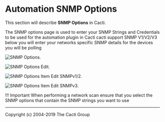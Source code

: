 # Automation SNMP Options

This section will describe **SNMP Options** in Cacti.

The SNMP options page is used to enter your SNMP Strings and Credentials to be used for the automation plugin in Cacti
cacti support SNMP V1/V2/V3 below you will enter your networks specific SNMP details for the devices you will be polling

![SNMP Options](images/automation-snmp-options.png).

![SNMP Options Edit](images/automation-snmp-options-edit1.png).

![SNMP Options Item Edit SNMPv1/2](images/automation-snmp-options-edit2.png).

![SNMP Options Item Edit SNMPv3](images/automation-snmp-options-edit3.png).

!!! Important When performing a network scan ensure that you select the SNMP options that contain the SNMP strings you want to use

---
Copyright (c) 2004-2019 The Cacti Group
